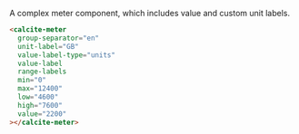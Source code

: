 A complex meter component, which includes value and custom unit labels.

```html
<calcite-meter
  group-separator="en"
  unit-label="GB"
  value-label-type="units"
  value-label
  range-labels
  min="0"
  max="12400"
  low="4600"
  high="7600"
  value="2200"
></calcite-meter>
```
